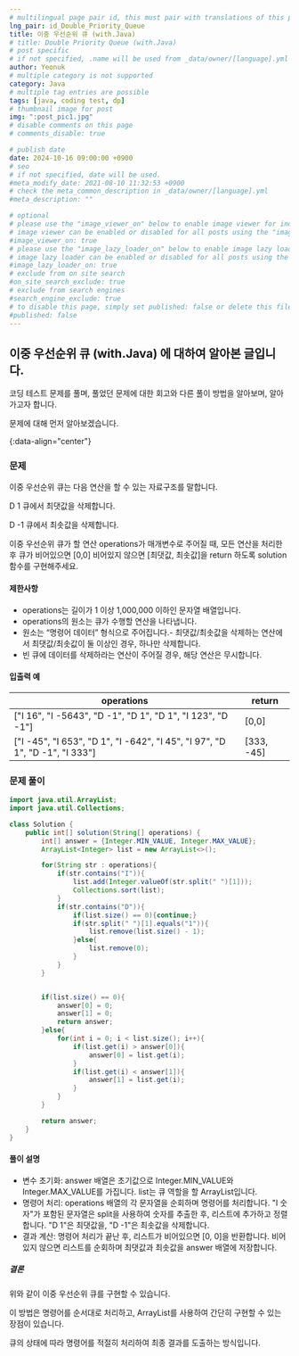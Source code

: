 ```yaml
---
# multilingual page pair id, this must pair with translations of this page. (This name must be unique)
lng_pair: id_Double_Priority_Queue
title: 이중 우선순위 큐 (with.Java)
# title: Double Priority Queue (with.Java)
# post specific
# if not specified, .name will be used from _data/owner/[language].yml
author: Yeonuk
# multiple category is not supported
category: Java
# multiple tag entries are possible
tags: [java, coding test, dp]
# thumbnail image for post
img: ":post_pic1.jpg"
# disable comments on this page
# comments_disable: true

# publish date
date: 2024-10-16 09:00:00 +0900
# seo
# if not specified, date will be used.
#meta_modify_date: 2021-08-10 11:32:53 +0900
# check the meta_common_description in _data/owner/[language].yml
#meta_description: ""

# optional
# please use the "image_viewer_on" below to enable image viewer for individual pages or posts (_posts/ or [language]/_posts folders).
# image viewer can be enabled or disabled for all posts using the "image_viewer_posts: true" setting in _data/conf/main.yml.
#image_viewer_on: true
# please use the "image_lazy_loader_on" below to enable image lazy loader for individual pages or posts (_posts/ or [language]/_posts folders).
# image lazy loader can be enabled or disabled for all posts using the "image_lazy_loader_posts: true" setting in _data/conf/main.yml.
#image_lazy_loader_on: true
# exclude from on site search
#on_site_search_exclude: true
# exclude from search engines
#search_engine_exclude: true
# to disable this page, simply set published: false or delete this file
#published: false
---
```


<!-- outline-start -->

## 이중 우선순위 큐 (with.Java) 에 대하여 알아본 글입니다.

코딩 테스트 문제를 풀며, 풀었던 문제에 대한 회고와 다른 풀이 방법을 알아보며, 알아가고자 합니다.

문제에 대해 먼저 알아보겠습니다.

{:data-align="center"}

<!-- outline-end -->

### 문제

이중 우선순위 큐는 다음 연산을 할 수 있는 자료구조를 말합니다.

D 1 큐에서 최댓값을 삭제합니다.

D -1 큐에서 최솟값을 삭제합니다.

이중 우선순위 큐가 할 연산 operations가 매개변수로 주어질 때, 모든 연산을 처리한 후 큐가 비어있으면 [0,0] 비어있지 않으면 [최댓값, 최솟값]을 return 하도록 solution 함수를 구현해주세요.

#### 제한사항

- operations는 길이가 1 이상 1,000,000 이하인 문자열 배열입니다.
- operations의 원소는 큐가 수행할 연산을 나타냅니다.
- 원소는 “명령어 데이터” 형식으로 주어집니다.- 최댓값/최솟값을 삭제하는 연산에서 최댓값/최솟값이 둘 이상인 경우, 하나만 삭제합니다.
- 빈 큐에 데이터를 삭제하라는 연산이 주어질 경우, 해당 연산은 무시합니다.

#### 입출력 예

| operations                                                                  | return     |
| --------------------------------------------------------------------------- | ---------- |
| ["I 16", "I -5643", "D -1", "D 1", "D 1", "I 123", "D -1"]                  | [0,0]      |
| ["I -45", "I 653", "D 1", "I -642", "I 45", "I 97", "D 1", "D -1", "I 333"] | [333, -45] |

### 문제 풀이

```java
import java.util.ArrayList;
import java.util.Collections;

class Solution {
    public int[] solution(String[] operations) {
        int[] answer = {Integer.MIN_VALUE, Integer.MAX_VALUE};
        ArrayList<Integer> list = new ArrayList<>();

        for(String str : operations){
            if(str.contains("I")){
                list.add(Integer.valueOf(str.split(" ")[1]));
                Collections.sort(list);
            }
            if(str.contains("D")){
                if(list.size() == 0){continue;}
                if(str.split(" ")[1].equals("1")){
                    list.remove(list.size() - 1);
                }else{
                    list.remove(0);
                }
            }
        }


        if(list.size() == 0){
            answer[0] = 0;
            answer[1] = 0;
            return answer;
        }else{
            for(int i = 0; i < list.size(); i++){
                if(list.get(i) > answer[0]){
                    answer[0] = list.get(i);
                }
                if(list.get(i) < answer[1]){
                    answer[1] = list.get(i);
                }
            }
        }

        return answer;
    }
}
```

#### 풀이 설명

- 변수 초기화: answer 배열은 초기값으로 Integer.MIN_VALUE와 Integer.MAX_VALUE를 가집니다. list는 큐 역할을 할 ArrayList입니다.
- 명령어 처리: operations 배열의 각 문자열을 순회하며 명령어를 처리합니다. "I 숫자"가 포함된 문자열은 split을 사용하여 숫자를 추출한 후, 리스트에 추가하고 정렬합니다. "D 1"은 최댓값을, "D -1"은 최솟값을 삭제합니다.
- 결과 계산: 명령어 처리가 끝난 후, 리스트가 비어있으면 [0, 0]을 반환합니다. 비어있지 않으면 리스트를 순회하며 최댓값과 최솟값을 answer 배열에 저장합니다.

##### 결론

위와 같이 이중 우선순위 큐를 구현할 수 있습니다.

이 방법은 명령어를 순서대로 처리하고, ArrayList를 사용하여 간단히 구현할 수 있는 장점이 있습니다.

큐의 상태에 따라 명령어를 적절히 처리하여 최종 결과를 도출하는 방식입니다.
